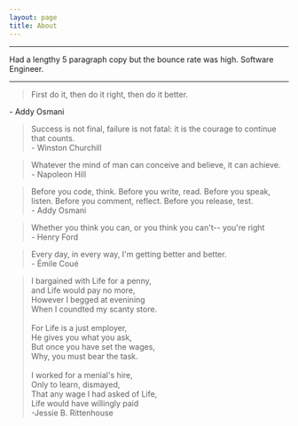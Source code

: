 ```yaml
---
layout: page
title: About
---
```

<hr />
Had a lengthy 5 paragraph copy but the bounce rate was high.
Software Engineer.
<hr />

> First do it, then do it right, then do it better.

<span class="quote-author">- Addy Osmani</span>


> Success is not final, failure is not fatal: it is the courage to continue that counts. <br /><span class="quote-author">- Winston Churchill</span>


> Whatever the mind of man can conceive and believe, it can achieve. <br /><span class="quote-author">- Napoleon Hill</span>


> Before you code, think. Before you write, read. Before you speak, listen. Before you comment, reflect. Before you release, test. <br /><span class="quote-author">- Addy Osmani</span>


> Whether you think you can, or you think you can't-- you're right <br /><span class="quote-author">- Henry Ford</span>


> Every day, in every way, I'm getting better and better. <br /><span class="quote-author">- &Eacute;mile Cou&eacute;</span>


> I bargained with Life for a penny, <br /> and Life would pay no more, <br /> However I begged at evenining <br /> When I coundted my scanty store. <br /><br /> For Life is a just employer, <br />He gives you what you ask, <br />But once you have set the wages,<br />Why, you must bear the task.<br /><br />I worked for a menial's hire, <br />Only to learn, dismayed,<br />That any wage I had asked of Life,<br />Life would have willingly paid<br /><span class="quote-author">-Jessie B. Rittenhouse</span>


